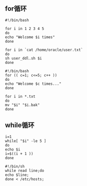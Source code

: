 
## for循环

```
#!/bin/bash

for i in 1 2 3 4 5
do
echo "Welcome $i times"
done
```

```
for i in `cat /home/oracle/user.txt`
do
sh user_ddl.sh $i
done
```

```
#!/bin/bash
for (( c=1; c<=5; c++ ))
do
echo "Welcome $c times..."
done
```

```
for i in *.txt
do
mv "$i" "$i.bak"       
done
```



## while循环

```
i=1
while[ "$i" -le 5 ]
do
echo $i
i=$((i + 1 ))
done
```

```
#!/bin/sh
while read line;do
echo $line;
done < /etc/hosts;
```
